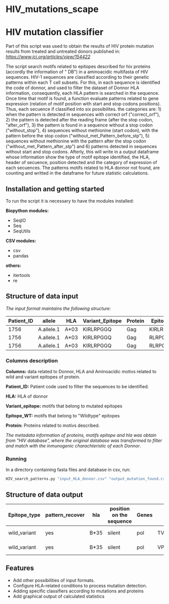 

# HIV_mutations_scape


# HIV mutation classifier

Part of this script was used to obtain the results of HIV protein mutation results from treated and untreated donors published in:
*https://www.jci.org/articles/view/154422*

The script search motifs related to epitopes described for hiv proteins (accordly the information of " DB")
in a aminoacidic multifasta of HIV sequences. HIV-1 sequences are classified according to their genetic patterns within each T cell subsets. For this, in each sequence is identified the code of donnor, and used to filter the dataset of Donnor HLA information, consequently, each HLA pattern is searched in the sequence.
Once time that motif is found, a function evaluate patterns related to gene expression (relation of motif position with start and stop codons positions). Thus, each secuence if classified into six possibilites. 
the categories are: 1) when the pattern is detected in sequences with correct orf ("correct_orf"), 2) the pattern is detected after the reading frame (after the stop codon, "after_orf"), 3) the pattern is found in a sequence without a stop codon ("without_stop"), 4) sequences without methionine (start codon), with the pattern before the stop codon ("without_met_Pattern_before_stp"), 5) sequences without methionine with the pattern after the stop codon ("without_met_Pattern_after_stp") and 6) patterns detected in sequences without start and stop codons.
Afterly, this will write in a output dataframe whose information show the type of motif epitope identified, the HLA, header of secuence, position detected and the category of expression of each secuences. The patterns motifs related to HLA donnor not found, are counting and writted in the dataframe for future statistic calculations.


## Installation and getting started

To run the script it is necessary to have the modules installed:

**Biopython modules:**

- SeqIO
- Seq
- SeqUtils

**CSV modules:**

- csv
- pandas

**others:**

- itertools
- re

## Structure of data input

*The input format maintains the following structure:*

| Patient_ID | allele     | HLA  | Variant_Epitope | Protein | Epitope_WT |
|------------|------------|------|-----------------|---------|------------|
| 1756       | A.allele.1 | A*03 | KIRLRPGGQ       | Gag     | KIRLRPGGK  |
| 1756       | A.allele.1 | A*03 | KIRLRPGGQ       | Gag     | RLRPGGKKK  |
| 1756       | A.allele.1 | A*03 | KIRLRPGGQ       | Gag     | RLRPGGKKKY |

### Columns description


**Columns:** data related to Donnor, HLA and Aminoacidic motivs related to wild and variant epitopes of protein.

**Patient_ID:** Patient code used to filter the sequences to be identified.

**HLA:** HLA  of donnor

**Variant_epitope:** motifs that belong to mutated epitopes

**Epitope_WT:** motifs that belong to "Wildtype" epitopes

**Protein:** Proteins related to motivs described.

*The metadata information of proteins, motifs epitope and hla was obtain from "HIV database", where the original database was transformed to filter and match with the inmunogenic charachteristic of each Donnor*.



### Running

In a directory containing fasta files and database in csv, run:

```python
HIV_search_patterns.py "input_HLA_donnor.csv" "output_mutation_found.csv"
```

## Structure of data output

| Epitope_type | pattern_recover | hla  | position on the sequence | Genes | pattern    | sequences    | position | origin | Donor id |
|--------------|-----------------|------|--------------------------|-------|------------|--------------|----------|--------|----------|
| wild_variant | yes             | B*35 | silent                   | pol   | TVLDVGDAY  | 1292-17-N-23 | 262.0    | N      | 1292     |
| wild_variant | yes             | B*35 | silent                   | pol   | VPLDEDFRKY | 1292-17-N-23 | 273.0    | N      | 1292     |


## Features


* Add other possibilities of input formats.
* Configure HLA-related conditions to process mutation detection.
* Adding specific classifiers according to mutations and proteins
* Add graphical output of calculated statistics
